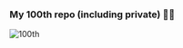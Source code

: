### My 100th repo (including private) 🤏✨ 

![100th](https://user-images.githubusercontent.com/40148013/204134894-96f816c3-28e9-4667-9666-fbab6d825aeb.png)
